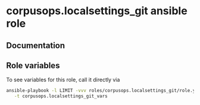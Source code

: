 # corpusops.localsettings_git ansible role
## Documentation

## Role variables
To see variables for this role, call it directly via
```bash
ansible-playbook -l LIMIT -vvv roles/corpusops.localsettings_git/role.yml \
   -t corpusops.localsettings_git_vars
```
